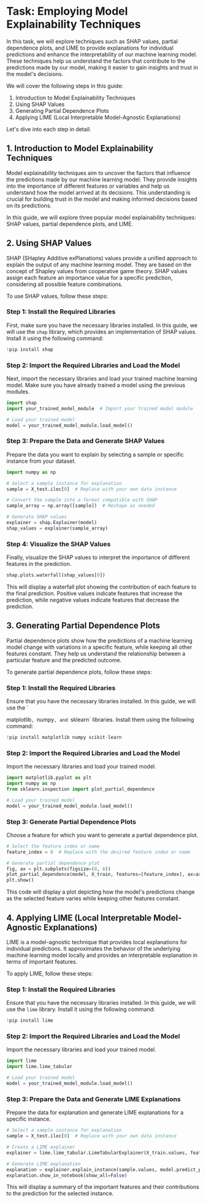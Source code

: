

# Task: Employing Model Explainability Techniques

In this task, we will explore techniques such as SHAP values, partial dependence plots, and LIME to provide explanations for individual predictions and enhance the interpretability of our machine learning model. These techniques help us understand the factors that contribute to the predictions made by our model, making it easier to gain insights and trust in the model's decisions.

We will cover the following steps in this guide:

1. Introduction to Model Explainability Techniques
2. Using SHAP Values
3. Generating Partial Dependence Plots
4. Applying LIME (Local Interpretable Model-Agnostic Explanations)

Let's dive into each step in detail.

## 1. Introduction to Model Explainability Techniques

Model explainability techniques aim to uncover the factors that influence the predictions made by our machine learning model. They provide insights into the importance of different features or variables and help us understand how the model arrived at its decisions. This understanding is crucial for building trust in the model and making informed decisions based on its predictions.

In this guide, we will explore three popular model explainability techniques: SHAP values, partial dependence plots, and LIME.

## 2. Using SHAP Values

SHAP (SHapley Additive exPlanations) values provide a unified approach to explain the output of any machine learning model. They are based on the concept of Shapley values from cooperative game theory. SHAP values assign each feature an importance value for a specific prediction, considering all possible feature combinations.

To use SHAP values, follow these steps:

### Step 1: Install the Required Libraries

First, make sure you have the necessary libraries installed. In this guide, we will use the `shap` library, which provides an implementation of SHAP values. Install it using the following command:

```python
!pip install shap
```

### Step 2: Import the Required Libraries and Load the Model

Next, import the necessary libraries and load your trained machine learning model. Make sure you have already trained a model using the previous modules.

```python
import shap
import your_trained_model_module  # Import your trained model module

# Load your trained model
model = your_trained_model_module.load_model()
```

### Step 3: Prepare the Data and Generate SHAP Values

Prepare the data you want to explain by selecting a sample or specific instance from your dataset.

```python
import numpy as np

# Select a sample instance for explanation
sample = X_test.iloc[0]  # Replace with your own data instance

# Convert the sample into a format compatible with SHAP
sample_array = np.array([sample])  # Reshape as needed

# Generate SHAP values
explainer = shap.Explainer(model)
shap_values = explainer(sample_array)
```

### Step 4: Visualize the SHAP Values

Finally, visualize the SHAP values to interpret the importance of different features in the prediction.

```python
shap.plots.waterfall(shap_values[0])
```

This will display a waterfall plot showing the contribution of each feature to the final prediction. Positive values indicate features that increase the prediction, while negative values indicate features that decrease the prediction.

## 3. Generating Partial Dependence Plots

Partial dependence plots show how the predictions of a machine learning model change with variations in a specific feature, while keeping all other features constant. They help us understand the relationship between a particular feature and the predicted outcome.

To generate partial dependence plots, follow these steps:

### Step 1: Install the Required Libraries

Ensure that you have the necessary libraries installed. In this guide, we will use the `

matplotlib`, `numpy`, and `sklearn` libraries. Install them using the following command:

```python
!pip install matplotlib numpy scikit-learn
```

### Step 2: Import the Required Libraries and Load the Model

Import the necessary libraries and load your trained model.

```python
import matplotlib.pyplot as plt
import numpy as np
from sklearn.inspection import plot_partial_dependence

# Load your trained model
model = your_trained_model_module.load_model()
```

### Step 3: Generate Partial Dependence Plots

Choose a feature for which you want to generate a partial dependence plot.

```python
# Select the feature index or name
feature_index = 0  # Replace with the desired feature index or name

# Generate partial dependence plot
fig, ax = plt.subplots(figsize=(8, 6))
plot_partial_dependence(model, X_train, features=[feature_index], ax=ax)
plt.show()
```

This code will display a plot depicting how the model's predictions change as the selected feature varies while keeping other features constant.

## 4. Applying LIME (Local Interpretable Model-Agnostic Explanations)

LIME is a model-agnostic technique that provides local explanations for individual predictions. It approximates the behavior of the underlying machine learning model locally and provides an interpretable explanation in terms of important features.

To apply LIME, follow these steps:

### Step 1: Install the Required Libraries

Ensure that you have the necessary libraries installed. In this guide, we will use the `lime` library. Install it using the following command:

```python
!pip install lime
```

### Step 2: Import the Required Libraries and Load the Model

Import the necessary libraries and load your trained model.

```python
import lime
import lime.lime_tabular

# Load your trained model
model = your_trained_model_module.load_model()
```

### Step 3: Prepare the Data and Generate LIME Explanations

Prepare the data for explanation and generate LIME explanations for a specific instance.

```python
# Select a sample instance for explanation
sample = X_test.iloc[0]  # Replace with your own data instance

# Create a LIME explainer
explainer = lime.lime_tabular.LimeTabularExplainer(X_train.values, feature_names=X_train.columns, class_names=model.classes_)

# Generate LIME explanation
explanation = explainer.explain_instance(sample.values, model.predict_proba)
explanation.show_in_notebook(show_all=False)
```

This will display a summary of the important features and their contributions to the prediction for the selected instance.
